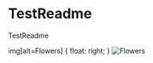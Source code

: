 # TestReadme
TestReadme





img[alt=Flowers] { float: right; }
![Flowers](https://my.alfred.edu/zoom/_images/foster-lake.jpg)

